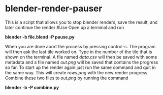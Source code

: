 # blender-render-pauser
This is a script that allows you to stop blender renders, save the result, and later continue the render
#Use
Open up a terminal and run 

**blender -b file.blend -P pause.py**

When you are done abort the process by pressing control-c. The program will then ask the last tile worked on. Type in the number of the tile that is shown on the terminal. A file named *data.csv* will then be saved with some metadata and a file named *out.png* will be saved that contains the progress so far. To start up the render again just run the same command and quit in the same way. This will create *rows.png* with the new render progress. Combine these two files to *out.png* by running the command

**blender -b -P combine.py**

